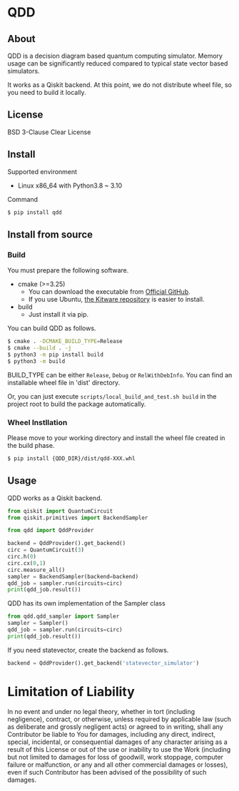 # QDD

## About

QDD is a decision diagram based quantum computing simulator.
Memory usage can be significantly reduced compared to typical state vector based simulators.

It works as a Qiskit backend.
At this point, we do not distribute wheel file, so you need to build it locally.

## License

BSD 3-Clause Clear License

## Install

Supported environment

- Linux x86_64 with Python3.8 ~ 3.10

Command

```sh
$ pip install qdd
```

## Install from source

### Build

You must prepare the following software.

- cmake (>=3.25)
  - You can download the executable from [Official GitHub](https://github.com/Kitware/CMake/releases).
  - If you use Ubuntu, [the Kitware repository](https://apt.kitware.com/) is easier to install.
- build
  - Just install it via pip.

You can build QDD as follows.

```sh
$ cmake . -DCMAKE_BUILD_TYPE=Release
$ cmake --build . -j
$ python3 -m pip install build
$ python3 -m build
```

BUILD_TYPE can be either `Release`, `Debug` or `RelWithDebInfo`.
You can find an installable wheel file in 'dist' directory.

Or, you can just execute `scripts/local_build_and_test.sh build` in the project root to build the package automatically.

### Wheel Instllation

Please move to your working directory and install the wheel file created in the build phase.

```sh
$ pip install {QDD_DIR}/dist/qdd-XXX.whl
```

## Usage

QDD works as a Qiskit backend.

```py
from qiskit import QuantumCircuit
from qiskit.primitives import BackendSampler

from qdd import QddProvider

backend = QddProvider().get_backend()
circ = QuantumCircuit(3)
circ.h(0)
circ.cx(0,1)
circ.measure_all()
sampler = BackendSampler(backend=backend)
qdd_job = sampler.run(circuits=circ)
print(qdd_job.result())
```

QDD has its own implementation of the Sampler class

```py
from qdd.qdd_sampler import Sampler
sampler = Sampler()
qdd_job = sampler.run(circuits=circ)
print(qdd_job.result())
```

If you need statevector, create the backend as follows.

```py
backend = QddProvider().get_backend('statevector_simulator')
```

# Limitation of Liability

In no event and under no legal theory, whether in tort (including negligence), contract, or otherwise, unless required by applicable law (such as deliberate and grossly negligent acts) or agreed to in writing, shall any Contributor be liable to You for damages, including any direct, indirect, special, incidental, or consequential damages of any character arising as a result of this License or out of the use or inability to use the Work (including but not limited to damages for loss of goodwill, work stoppage, computer failure or malfunction, or any and all other commercial damages or losses), even if such Contributor has been advised of the possibility of such damages.
